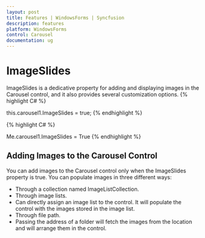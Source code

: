 ```yaml
---
layout: post
title: Features | WindowsForms | Syncfusion
description: features
platform: WindowsForms
control: Carousel
documentation: ug
---
```


# ImageSlides

ImageSlides is a dedicative property for adding and displaying images in the Carousel control, and it also provides several customization options.
{% highlight C# %}


this.carousel1.ImageSlides = true;
{% endhighlight %}

{% highlight C# %}


Me.carousel1.ImageSlides = True
{% endhighlight %}


## Adding Images to the Carousel Control

You can add images to the Carousel control only when the ImageSlides property is true. You can populate images in three different ways:

* Through a collection named ImageListCollection. 
* Through image lists.
* Can directly assign an image list to the control. It will populate the control with the images stored in the image list.
* Through file path. 
* Passing the address of a folder will fetch the images from the location and will arrange them in the control.




